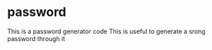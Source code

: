 # password 
This is a password generator code
This is useful to generate a srong password through it
